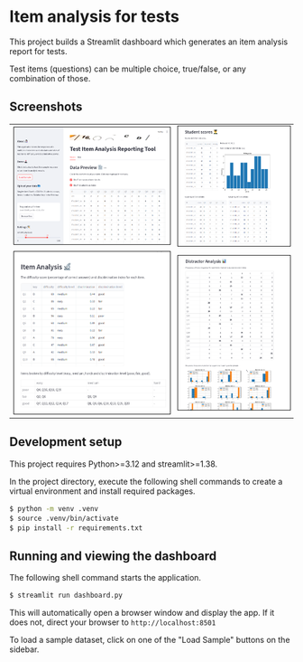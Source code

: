 # Item analysis for tests

This project builds a Streamlit dashboard which generates an item analysis report for tests.

Test items (questions) can be multiple choice, true/false, or any combination of those.

## Screenshots


<table>
  <tr>
    <td> <img src="img/screenshot1.png"  alt="1" width = 100% border=1></td>
    <td><img src="img/screenshot2.png" alt="2" width = 100% border=1></td>
   </tr> 
   <tr>
    <td> <img src="img/screenshot3.png"  alt="1" width = 100% border=1></td>
    <td><img src="img/screenshot4.png" alt="2" width = 100% border=1></td>
  </td>
  </tr>
</table>

## Development setup

This project requires Python>=3.12 and streamlit>=1.38.

In the project directory, execute the following shell commands to create a virtual environment and install required packages.

```bash
$ python -m venv .venv
$ source .venv/bin/activate
$ pip install -r requirements.txt
```

## Running and viewing the dashboard
The following shell command starts the application.

```bash
$ streamlit run dashboard.py
```

This will automatically open a browser window and display the app. If it does not, direct your browser to `http://localhost:8501`

To load a sample dataset, click on one of the "Load Sample" buttons on the sidebar.